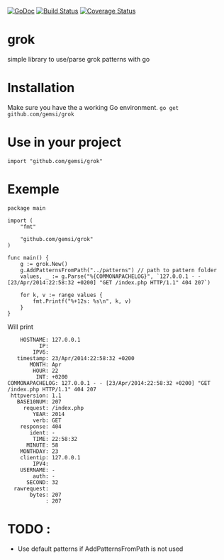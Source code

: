 [![GoDoc](https://godoc.org/github.com/gemsi/grok?status.svg)](https://godoc.org/github.com/gemsi/grok)
[![Build Status](https://travis-ci.org/gemsi/grok.svg)](https://travis-ci.org/gemsi/grok)
[![Coverage Status](https://coveralls.io/repos/gemsi/grok/badge.png?branch=master)](https://coveralls.io/r/gemsi/grok?branch=master)

# grok
simple library to use/parse grok patterns with go

# Installation
Make sure you have the a working Go environment.
```go get github.com/gemsi/grok```

# Use in your project
```import "github.com/gemsi/grok"```


# Exemple
```
package main

import (
	"fmt"

	"github.com/gemsi/grok"
)

func main() {
	g := grok.New()
	g.AddPatternsFromPath("../patterns") // path to pattern folder
	values, _ := g.Parse("%{COMMONAPACHELOG}", `127.0.0.1 - - [23/Apr/2014:22:58:32 +0200] "GET /index.php HTTP/1.1" 404 207`)

	for k, v := range values {
		fmt.Printf("%+12s: %s\n", k, v)
	}
}
```

Will print
```
    HOSTNAME: 127.0.0.1
          IP: 
        IPV6: 
   timestamp: 23/Apr/2014:22:58:32 +0200
       MONTH: Apr
        HOUR: 22
         INT: +0200
COMMONAPACHELOG: 127.0.0.1 - - [23/Apr/2014:22:58:32 +0200] "GET /index.php HTTP/1.1" 404 207
 httpversion: 1.1
   BASE10NUM: 207
     request: /index.php
        YEAR: 2014
        verb: GET
    response: 404
       ident: -
        TIME: 22:58:32
      MINUTE: 58
    MONTHDAY: 23
    clientip: 127.0.0.1
        IPV4: 
    USERNAME: -
        auth: -
      SECOND: 32
  rawrequest: 
       bytes: 207
            : 207
```

# TODO :
* Use default patterns if AddPatternsFromPath is not used 